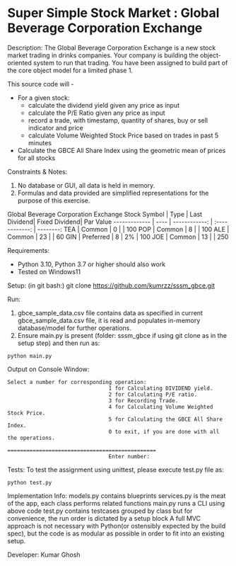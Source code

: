 # Super Simple Stock Market : Global Beverage Corporation Exchange #

Description:
The Global Beverage Corporation Exchange is a new stock market trading in drinks companies.
Your company is building the object-oriented system to run that trading. 
You have been assigned to build part of the core object model for a limited phase 1.

This source code will -
- For a given stock:
    - calculate the dividend yield given any price as input
    - calculate the P/E Ratio given any price as input
    - record a trade, with timestamp, quantity of shares, buy or sell indicator and price
    - calculate Volume Weighted Stock Price based on trades in past  5 minutes
- Calculate the GBCE All Share Index using the geometric mean of prices for all stocks

Constraints & Notes:
1.	No database or GUI, all data is held in memory.
2.	Formulas and data provided are simplified representations for the purpose of this exercise.

Global Beverage Corporation Exchange
Stock Symbol  | Type      |  Last Dividend| Fixed Dividend| Par Value
------------- | ----      | ------------: | :------------: | --------:
TEA           | Common    | 0             |                | 100
POP           | Common    | 8             |                | 100
ALE           | Common    | 23            |                | 60
GIN           | Preferred | 8             |         2%     | 100
JOE           | Common    | 13            |                | 250


Requirements:
- Python 3.10, Python 3.7 or higher should also work
- Tested on Windows11

Setup:
(in git bash:)
git clone https://github.com/kumrzz/sssm_gbce.git

Run:
1. gbce_sample_data.csv file contains data as specified in current gbce_sample_data.csv file,
    it is read and populates in-memory database/model for further operations.
2. Ensure main.py is present (folder: sssm_gbce if using git clone as in the setup step) and then run as:
```
python main.py
```

Output on Console Window:

```
Select a number for corresponding operation:
                                1 for Calculating DIVIDEND yield.
                                2 for Calculating P/E ratio.
                                3 for Recording Trade.
                                4 for Calculating Volume Weighted Stock Price.
                                5 for Calculating the GBCE All Share Index.
                                0 to exit, if you are done with all the operations.
                                ===============================================
                                Enter number:
```

Tests:
To test the assignment using unittest, please execute test.py file as:
```
python test.py
```

Implementation Info:
models.py contains blueprints
services.py is the meat of the app, each class performs related functions
main.py runs a CLI using above code
test.py contains testcases grouped by class but for convenience, the run order is dictated by a setup block
A full MVC approach is not necessary with Python(or ostensibly expected by the build spec), but the code is as modular as possible in order to fit into an existing setup.

Developer:
Kumar Ghosh
